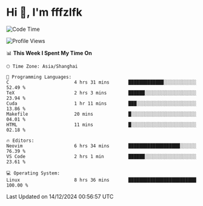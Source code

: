 # Hi 👋, I'm fffzlfk

<!--START_SECTION:waka-->
![Code Time](http://img.shields.io/badge/Code%20Time-995%20hrs%2027%20mins-blue)

![Profile Views](http://img.shields.io/badge/Profile%20Views-0-blue)

📊 **This Week I Spent My Time On** 

```text
🕑︎ Time Zone: Asia/Shanghai

💬 Programming Languages: 
C                        4 hrs 31 mins       █████████████░░░░░░░░░░░░   52.49 % 
TeX                      2 hrs 3 mins        ██████░░░░░░░░░░░░░░░░░░░   23.94 % 
Cuda                     1 hr 11 mins        ███░░░░░░░░░░░░░░░░░░░░░░   13.86 % 
Makefile                 20 mins             █░░░░░░░░░░░░░░░░░░░░░░░░   04.01 % 
HTML                     11 mins             █░░░░░░░░░░░░░░░░░░░░░░░░   02.18 % 

🔥 Editors: 
Neovim                   6 hrs 34 mins       ███████████████████░░░░░░   76.39 % 
VS Code                  2 hrs 1 min         ██████░░░░░░░░░░░░░░░░░░░   23.61 % 

💻 Operating System: 
Linux                    8 hrs 36 mins       █████████████████████████   100.00 % 
```


 Last Updated on 14/12/2024 00:56:57 UTC
<!--END_SECTION:waka-->
